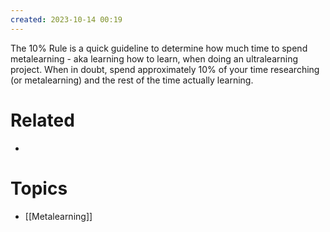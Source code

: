 ```yaml
---
created: 2023-10-14 00:19
---
```


The 10% Rule is a quick guideline to determine how much time to spend metalearning - aka learning how to learn, when doing an ultralearning project. When in doubt, spend approximately 10% of your time researching (or metalearning) and the rest of the time actually learning.

# Related

- 
# Topics

- [[Metalearning]]